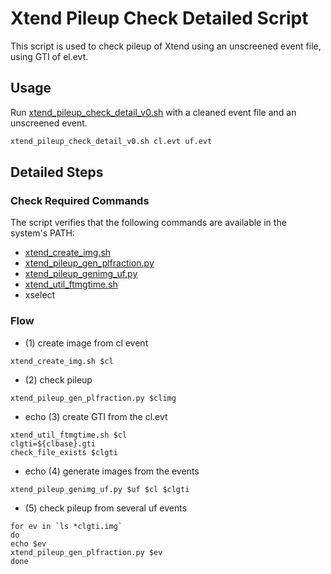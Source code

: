 # Xtend Pileup Check Detailed Script

This script is used to check pileup of Xtend using an unscreened event file, using GTI of el.evt. 

## Usage

Run [xtend_pileup_check_detail_v0.sh](https://github.com/yamadasuzaku/rksysoft/blob/main/xtend/xtend_pileup_check_detail_v0.sh) with a cleaned event file and an unscreened event. 

```sh
xtend_pileup_check_detail_v0.sh cl.evt uf.evt
```

## Detailed Steps

### Check Required Commands

The script verifies that the following commands are available in the system's PATH:
- [xtend_create_img.sh](https://github.com/yamadasuzaku/rksysoft/blob/main/xtend/xtend_create_img.sh)
- [xtend_pileup_gen_plfraction.py](https://github.com/yamadasuzaku/rksysoft/blob/main/xtend/xtend_pileup_gen_plfraction.py)
- [xtend_pileup_genimg_uf.py](https://github.com/yamadasuzaku/rksysoft/blob/main/xtend/xtend_pileup_genimg_uf.py)
- [xtend_util_ftmgtime.sh](https://github.com/yamadasuzaku/rksysoft/blob/main/xtend/xtend_util_ftmgtime.sh)
- xselect

### Flow

- (1) create image from cl event 

``` bash:
xtend_create_img.sh $cl
```

- (2) check pileup 

``` bash:
xtend_pileup_gen_plfraction.py $climg
```

- echo (3) create GTI from the cl.evt

``` bash:
xtend_util_ftmgtime.sh $cl
clgti=${clbase}.gti
check_file_exists $clgti
```

- echo (4) generate images from the events

``` bash:
xtend_pileup_genimg_uf.py $uf $cl $clgti 
```
 
- (5) check pileup from several uf events

``` bash:
for ev in `ls *clgti.img`
do
echo $ev
xtend_pileup_gen_plfraction.py $ev
done
``` 